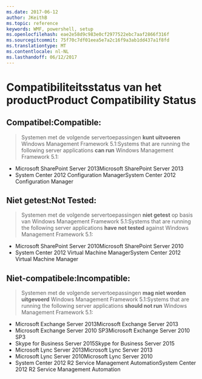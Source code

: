 ```yaml
---
ms.date: 2017-06-12
author: JKeithB
ms.topic: reference
keywords: WMF, powershell, setup
ms.openlocfilehash: eae2e58d9c983e0cf2977522ebc7aaf2866f316f
ms.sourcegitcommit: 75f70c7df01eea5e7a2c16f9a3ab1dd437a1f8fd
ms.translationtype: MT
ms.contentlocale: nl-NL
ms.lasthandoff: 06/12/2017
---
```

# <a name="product-compatibility-status"></a><span data-ttu-id="744a0-102">Compatibiliteitsstatus van het product</span><span class="sxs-lookup"><span data-stu-id="744a0-102">Product Compatibility Status</span></span>

## <a name="compatible"></a><span data-ttu-id="744a0-103">Compatibel:</span><span class="sxs-lookup"><span data-stu-id="744a0-103">Compatible:</span></span>
> <span data-ttu-id="744a0-104">Systemen met de volgende servertoepassingen **kunt uitvoeren** Windows Management Framework 5.1:</span><span class="sxs-lookup"><span data-stu-id="744a0-104">Systems that are running the following server applications **can run** Windows Management Framework 5.1:</span></span>

- <span data-ttu-id="744a0-105">Microsoft SharePoint Server 2013</span><span class="sxs-lookup"><span data-stu-id="744a0-105">Microsoft SharePoint Server 2013</span></span>
- <span data-ttu-id="744a0-106">System Center 2012 Configuration Manager</span><span class="sxs-lookup"><span data-stu-id="744a0-106">System Center 2012 Configuration Manager</span></span>

## <a name="not-tested"></a><span data-ttu-id="744a0-107">Niet getest:</span><span class="sxs-lookup"><span data-stu-id="744a0-107">Not Tested:</span></span>
> <span data-ttu-id="744a0-108">Systemen met de volgende servertoepassingen **niet getest** op basis van Windows Management Framework 5.1:</span><span class="sxs-lookup"><span data-stu-id="744a0-108">Systems that are running the following server applications **have not tested** against Windows Management Framework 5.1:</span></span>

- <span data-ttu-id="744a0-109">Microsoft SharePoint Server 2010</span><span class="sxs-lookup"><span data-stu-id="744a0-109">Microsoft SharePoint Server 2010</span></span>
- <span data-ttu-id="744a0-110">System Center 2012 Virtual Machine Manager</span><span class="sxs-lookup"><span data-stu-id="744a0-110">System Center 2012 Virtual Machine Manager</span></span>

## <a name="incompatible"></a><span data-ttu-id="744a0-111">Niet-compatibele:</span><span class="sxs-lookup"><span data-stu-id="744a0-111">Incompatible:</span></span>
> <span data-ttu-id="744a0-112">Systemen met de volgende servertoepassingen **mag niet worden uitgevoerd** Windows Management Framework 5.1:</span><span class="sxs-lookup"><span data-stu-id="744a0-112">Systems that are running the following server applications **should not run** Windows Management Framework 5.1:</span></span>

- <span data-ttu-id="744a0-113">Microsoft Exchange Server 2013</span><span class="sxs-lookup"><span data-stu-id="744a0-113">Microsoft Exchange Server 2013</span></span>
- <span data-ttu-id="744a0-114">Microsoft Exchange Server 2010 SP3</span><span class="sxs-lookup"><span data-stu-id="744a0-114">Microsoft Exchange Server 2010 SP3</span></span>
- <span data-ttu-id="744a0-115">Skype for Business Server 2015</span><span class="sxs-lookup"><span data-stu-id="744a0-115">Skype for Business Server 2015</span></span>
- <span data-ttu-id="744a0-116">Microsoft Lync Server 2013</span><span class="sxs-lookup"><span data-stu-id="744a0-116">Microsoft Lync Server 2013</span></span>
- <span data-ttu-id="744a0-117">Microsoft Lync Server 2010</span><span class="sxs-lookup"><span data-stu-id="744a0-117">Microsoft Lync Server 2010</span></span>
- <span data-ttu-id="744a0-118">System Center 2012 R2 Service Management Automation</span><span class="sxs-lookup"><span data-stu-id="744a0-118">System Center 2012 R2 Service Management Automation</span></span>

